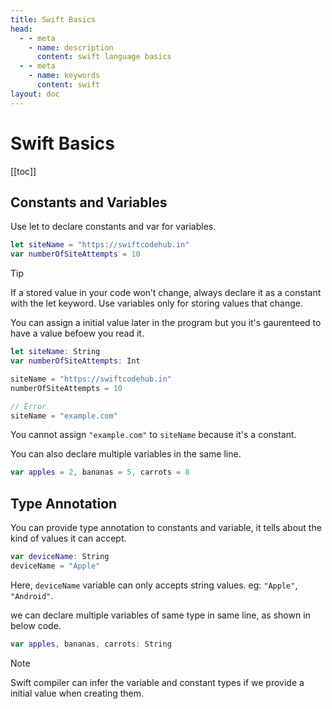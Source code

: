```yaml
---
title: Swift Basics
head:
  - - meta
    - name: description
      content: swift language basics
  - - meta
    - name: keywords
      content: swift
layout: doc
---
```


# Swift Basics

[[toc]]

## Constants and Variables

Use let to declare constants and var for variables.

```swift
let siteName = "https://swiftcodehub.in"
var numberOfSiteAttempts = 10
```

> [!TIP]
> If a stored value in your code won’t change, always declare it as a constant with the let
keyword. Use variables only for storing values that change.

You can assign a initial value later in the program but you it's gaurenteed to have a value befoew you read it.

```swift
let siteName: String
var numberOfSiteAttempts: Int

siteName = "https://swiftcodehub.in"
numberOfSiteAttempts = 10

// Error
siteName = "example.com"
```

You cannot assign `"example.com"` to `siteName` because it's a constant.

You can also declare multiple variables in the same line.

```swift
var apples = 2, bananas = 5, carrots = 8
```

## Type Annotation

You can provide type annotation to constants and variable, it tells about the kind of values it can accept.

```swift
var deviceName: String
deviceName = "Apple"
```

Here, `deviceName` variable can only accepts string values. eg: `"Apple"`, `"Android"`.

we can declare multiple variables of same type in same line, as shown in below code.

```swift
var apples, bananas, carrots: String
```

> [!NOTE]
> Swift compiler can infer the variable and constant types if we provide a initial value when creating them.